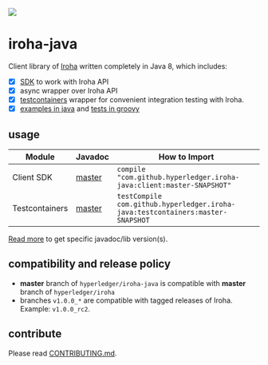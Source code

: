 [![](https://img.shields.io/jitpack/v/hyperledger/iroha-java.svg)](https://jitpack.io/#hyperledger/iroha-java)

# iroha-java

Client library of [Iroha](https://github.com/hyperledger/iroha) written completely in Java 8, which includes:

- [x] [SDK](./client) to work with Iroha API
- [x] async wrapper over Iroha API
- [x] [testcontainers](./testcontainers) wrapper for convenient integration testing with Iroha.
- [x] [examples in java](./client/src/test/java/jp/co/soramitsu/iroha/java/) and [tests in groovy](./client/src/test/groovy/jp/co/soramitsu/iroha/java/)

## usage

| Module         | Javadoc                                                                                                | How to Import                                                                  |
|----------------|--------------------------------------------------------------------------------------------------------|--------------------------------------------------------------------------------|
| Client SDK     | [master](https://jitpack.io/com/github/hyperledger/iroha-java/client/master-SNAPSHOT/javadoc/)         | `compile "com.github.hyperledger.iroha-java:client:master-SNAPSHOT"`           |
| Testcontainers | [master](https://jitpack.io/com/github/hyperledger/iroha-java/testcontainers/master-SNAPSHOT/javadoc/) | `testCompile com.github.hyperledger.iroha-java:testcontainers:master-SNAPSHOT` |


[Read more](https://jitpack.io/docs/#features) to get specific javadoc/lib version(s).

## compatibility and release policy

- **master** branch of `hyperledger/iroha-java` is compatible with **master** branch of `hyperledger/iroha`
- branches `v1.0.0_*` are compatible with tagged releases of Iroha. Example: `v1.0.0_rc2`. 

## contribute

Please read [CONTRIBUTING.md](./CONTRIBUTING.md).
